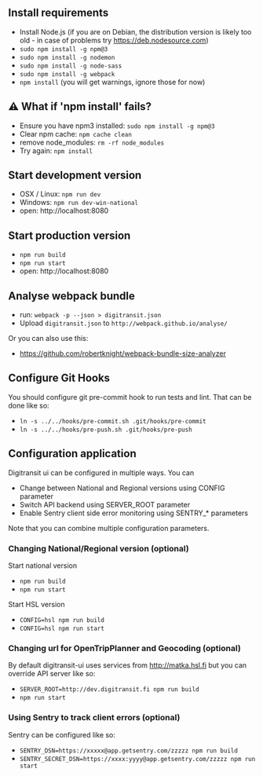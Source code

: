 ## Install requirements
- Install Node.js
  (if you are on Debian, the distribution version is likely too old -
  in case of problems try https://deb.nodesource.com)
- `sudo npm install -g npm@3`
- `sudo npm install -g nodemon`
- `sudo npm install -g node-sass`
- `sudo npm install -g webpack`
- `npm install`
  (you will get warnings, ignore those for now)

## :warning: What if 'npm install' fails?
- Ensure you have npm3 installed: `sudo npm install -g npm@3`
- Clear npm cache: `npm cache clean`
- remove node_modules: `rm -rf node_modules`
- Try again: `npm install`

## Start development version

- OSX / Linux: `npm run dev`
- Windows: `npm run dev-win-national`
- open: http://localhost:8080

## Start production version
- `npm run build`
- `npm run start`
- open: http://localhost:8080

## Analyse webpack bundle
- run: `webpack -p --json > digitransit.json`
- Upload `digitransit.json` to `http://webpack.github.io/analyse/`

Or you can also use this:
- https://github.com/robertknight/webpack-bundle-size-analyzer

## Configure Git Hooks
You should configure git pre-commit hook to run tests and lint. That can be done like so:
- `ln -s ../../hooks/pre-commit.sh .git/hooks/pre-commit`
- `ln -s ../../hooks/pre-push.sh .git/hooks/pre-push`

## Configuration application
Digitransit ui can be configured in multiple ways. You can
- Change between National and Regional versions using CONFIG parameter
- Switch API backend using SERVER_ROOT parameter
- Enable Sentry client side error monitoring using SENTRY_* parameters

Note that you can combine multiple configuration parameters.

### Changing National/Regional version (optional)
Start national version
- `npm run build`
- `npm run start`

Start HSL version
- `CONFIG=hsl npm run build`
- `CONFIG=hsl npm run start`

### Changing url for OpenTripPlanner and Geocoding (optional)
By default digitransit-ui uses services from http://matka.hsl.fi but you can override API server like so:
- `SERVER_ROOT=http://dev.digitransit.fi npm run build`
- `npm run start`

### Using Sentry to track client errors (optional)
Sentry can be configured like so:
- `SENTRY_DSN=https://xxxxx@app.getsentry.com/zzzzz npm run build`
- `SENTRY_SECRET_DSN=https://xxxx:yyyy@app.getsentry.com/zzzzz npm run start`
